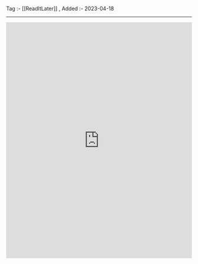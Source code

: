Tag :- [[ReadItLater]] , 
Added :- 2023-04-18

-----
<iframe src="https://www.linkedin.com/embed/feed/update/urn:li:ugcPost:7052215422753886208" height="639" width="504" frameborder="0" allowfullscreen="" title="Embedded post"></iframe>